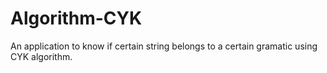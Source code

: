 # Algorithm-CYK
An application to know if certain string belongs to a certain gramatic using CYK algorithm.
